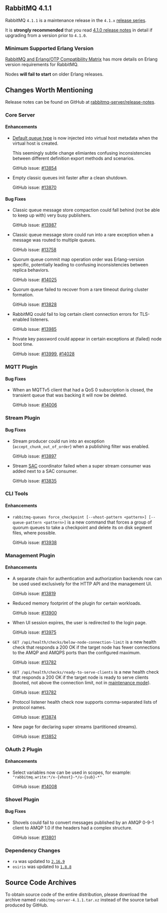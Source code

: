## RabbitMQ 4.1.1

RabbitMQ `4.1.1` is a maintenance release in the `4.1.x` [release series](https://www.rabbitmq.com/release-information).

It is **strongly recommended** that you read [4.1.0 release notes](https://github.com/rabbitmq/rabbitmq-server/releases/tag/v4.1.0)
in detail if upgrading from a version prior to `4.1.0`.


### Minimum Supported Erlang Version

[RabbitMQ and Erlang/OTP Compatibility Matrix](https://www.rabbitmq.com/docs/which-erlang) has more details on Erlang version requirements for RabbitMQ.

Nodes **will fail to start** on older Erlang releases.


## Changes Worth Mentioning

Release notes can be found on GitHub at [rabbitmq-server/release-notes](https://github.com/rabbitmq/rabbitmq-server/tree/v4.1.x/release-notes).


### Core Server

#### Enhancements

 * [Default queue type](https://www.rabbitmq.com/docs/vhosts#default-queue-type) is now injected into virtual host metadata when the virtual host
   is created.

   This seemingly subtle change elimiantes confusing inconsistencies between different
   definition export methods and scenarios.

   GitHub issue: [#13854](https://github.com/rabbitmq/rabbitmq-server/pull/13854)

 * Empty classic queues init faster after a clean shutdown.

   GitHub issue: [#13870](https://github.com/rabbitmq/rabbitmq-server/pull/13870)


#### Bug Fixes

 * Classic queue message store compaction could fall behind (not be able to keep up with)
   very busy publishers.

   GitHub issue: [#13987](https://github.com/rabbitmq/rabbitmq-server/pull/13987)

 * Classic queue message store could run into a rare exception
   when a message was routed to multiple queues.

   GitHub issue: [#13758](https://github.com/rabbitmq/rabbitmq-server/issues/13758)

 * Quorum queue commit map operation order was Erlang-version specific,
   potentially leading to confusing inconsistencies between replica behaviors.

   GitHub issue: [#14025](https://github.com/rabbitmq/rabbitmq-server/pull/14025)

 * Quorum queue failed to recover from a rare timeout during cluster formation.

   GitHub issue: [#13828](https://github.com/rabbitmq/rabbitmq-server/issues/13828)

 * RabbitMQ could fail to log certain client connection errors for TLS-enabled
   listeners.

   GitHub issue: [#13985](https://github.com/rabbitmq/rabbitmq-server/pull/13985)

 * Private key password could appear in certain exceptions at (failed) node boot time.

   GitHub issue: [#13999](https://github.com/rabbitmq/rabbitmq-server/pull/13999), [#14028](https://github.com/rabbitmq/rabbitmq-server/pull/14028)


### MQTT Plugin

#### Bug Fixes

 * When an MQTTv5 client that had a QoS 0 subscription is closed, the
   transient queue that was backing it will now be deleted.

   GitHub issue: [#14006](https://github.com/rabbitmq/rabbitmq-server/pull/14006)


### Stream Plugin

#### Bug Fixes

 * Stream producer could run into an exception (`accept_chunk_out_of_order`) when a publishing filter
   was enabled.

   GitHub issue: [#13897](https://github.com/rabbitmq/rabbitmq-server/issues/13897)

 * Stream [SAC](https://www.rabbitmq.com/docs/streams#single-active-consumer) coordinator failed when a super stream consumer was added next to
   a SAC consumer.

   GitHub issue: [#13835](https://github.com/rabbitmq/rabbitmq-server/issues/13835)


### CLI Tools

#### Enhancements

 * `rabbitmq-queues force_checkpoint [--vhost-pattern <pattern>] [--queue-pattern <pattern>]`
   is a new command that forces a group of quorum queues to take a checkpoint and
   delete its on disk segment files, where possible.

   GitHub issue: [#13938](https://github.com/rabbitmq/rabbitmq-server/pull/13938)


### Management Plugin

#### Enhancements

 * A separate chain for authentication and authorization backends now can be used
   used exclusively for the HTTP API and the management UI.

   GitHub issue: [#13819](https://github.com/rabbitmq/rabbitmq-server/pull/13819)

 * Reduced memory footprint of the plugin for certain workloads.

   GitHub issue: [#13900](https://github.com/rabbitmq/rabbitmq-server/pull/13900)

 * When UI session expires, the user is redirected to the login page.

   GitHub issue: [#13975](https://github.com/rabbitmq/rabbitmq-server/pull/13975)

 * `GET /api/health/checks/below-node-connection-limit` is a new health check
   that responds a 200 OK if the target node has fewer connections to the AMQP
   and AMQPS ports than the configured maximum.

   GitHub issue: [#13782](https://github.com/rabbitmq/rabbitmq-server/issues/13782)

 * `GET /api/health/checks/ready-to-serve-clients` is a new health check
   that responds a 200 OK if the target node is ready to serve clients
   (booted, not above the connection limit, not in [maintenance mode](https://www.rabbitmq.com/docs/upgrade#maintenance-mode)).

   GitHub issue: [#13782](https://github.com/rabbitmq/rabbitmq-server/issues/13782)

 * Protocol listener health check now supports comma-separated lists of
   protocol names.

   GitHub issue: [#13874](https://github.com/rabbitmq/rabbitmq-server/pull/13874)

 * New page for declaring super streams (partitioned streams).

   GitHub issue: [#13852](https://github.com/rabbitmq/rabbitmq-server/pull/13852)


### OAuth 2 Plugin

#### Enhancements

 * Select variables now can be used in scopes, for example: `"rabbitmq.write:*/x-{vhost}-*/u-{sub}-*"`

   GitHub issue: [#14008](https://github.com/rabbitmq/rabbitmq-server/pull/14008)


### Shovel Plugin

#### Bug Fixes

 * Shovels could fail to convert messages published by an AMQP 0-9-1
   client to AMQP 1.0 if the headers had a complex structure.

   GitHub issue: [#13801](https://github.com/rabbitmq/rabbitmq-server/pull/13801)


### Dependency Changes

 * `ra` was updated to [`2.16.9`](https://github.com/rabbitmq/ra/releases)
 * `osiris` was updated to [`1.8.8`](https://github.com/rabbitmq/osiris/releases)


## Source Code Archives

To obtain source code of the entire distribution, please download the archive named `rabbitmq-server-4.1.1.tar.xz`
instead of the source tarball produced by GitHub.
